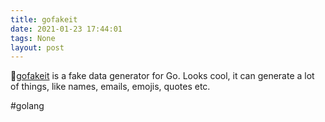 ```yaml
---
title: gofakeit
date: 2021-01-23 17:44:01
tags: None
layout: post
---
```


🏃[gofakeit](https://github.com/brianvoe/gofakeit) is a fake data generator for Go. Looks cool, it can generate a lot of things, like names, emails, emojis, quotes etc.

#golang
